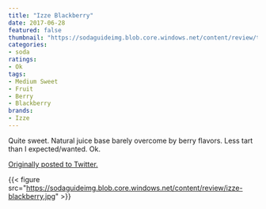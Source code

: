 ```yaml
---
title: "Izze Blackberry"
date: 2017-06-28
featured: false
thumbnail: "https://sodaguideimg.blob.core.windows.net/content/review/thumbs/izze-blackberry.jpg"
categories:
- soda
ratings:
- Ok
tags:
- Medium Sweet
- Fruit
- Berry
- Blackberry
brands:
- Izze
---
```


Quite sweet. Natural juice base barely overcome by berry flavors. Less tart than I expected/wanted. Ok.

[Originally posted to Twitter.](https://twitter.com/Cavorter/status/880137854487318528)

{{< figure src="https://sodaguideimg.blob.core.windows.net/content/review/izze-blackberry.jpg" >}}
